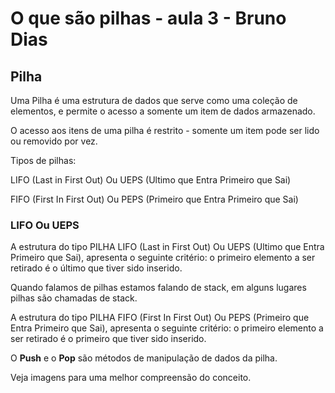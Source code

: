 # O que são pilhas - aula 3 - Bruno Dias

## Pilha

Uma Pilha é uma estrutura de dados que serve como uma coleção de elementos, e permite o acesso a somente um item de dados armazenado.

O acesso aos itens de uma pilha é restrito - somente um item pode ser lido ou removido por vez.

Tipos de pilhas:


LIFO (Last in First Out)  Ou UEPS (Ultimo que Entra Primeiro que Sai)

FIFO (First In First Out) Ou PEPS (Primeiro que Entra Primeiro que Sai)

### LIFO Ou UEPS

A estrutura do tipo PILHA LIFO (Last in First Out) Ou UEPS (Ultimo que Entra Primeiro que Sai), apresenta o seguinte critério: o primeiro elemento a ser retirado é o último que tiver sido inserido.

Quando falamos de pilhas estamos falando de stack, em alguns lugares pilhas são chamadas de stack.

A estrutura do tipo PILHA FIFO (First In First Out) Ou PEPS (Primeiro que Entra Primeiro que Sai), apresenta o seguinte critério: o primeiro elemento a ser retirado é o primeiro que tiver sido inserido.

O **Push** e o **Pop** são métodos de manipulação de dados da pilha.

Veja imagens para uma melhor compreensão do conceito.
